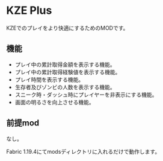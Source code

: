 # KZE Plus

KZEでのプレイをより快適にするためのMODです。

## 機能

- プレイ中の累計取得金額を表示する機能。
- プレイ中の累計取得経験値を表示する機能。
- プレイ時間を表示する機能。
- 生存者及びゾンビの人数を表示する機能。
- スニーク時・ダッシュ時にプレイヤーを非表示にする機能。
- 画面の明るさを向上させる機能。

## 前提mod

なし。

Fabric 1.19.4にてmodsディレクトリに入れるだけで動作します。
